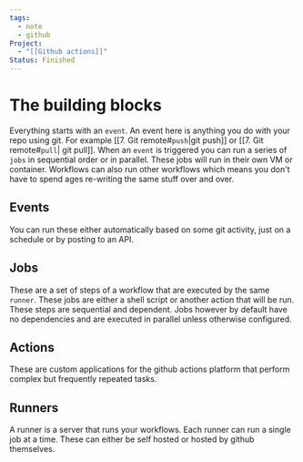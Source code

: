 ```yaml
---
tags:
  - note
  - github
Project:
  - "[[Github actions]]"
Status: Finished
---
```

# The building blocks
Everything starts with an `event`. An event here is anything you do with your repo using git. For example [[7. Git remote#`push`|git push]] or [[7. Git remote#`pull`| git pull]]. 
When an `event` is triggered you can run a series of `jobs` in sequential order or in parallel. These jobs will run in their own VM or container. Workflows can also run other workflows which means you don't have to spend ages re-writing the same stuff over and over. 

## Events
You can run these either automatically based on some git activity, just on a schedule or by posting to an API. 

## Jobs
These are a set of steps of a workflow that are executed by the same `runner`. These jobs are either a shell script or another action that will be run. These steps are sequential and dependent. Jobs however by default have no dependencies and are executed in parallel unless otherwise configured. 

## Actions
These are custom applications for the github actions platform that perform complex but frequently repeated tasks. 

## Runners
A runner is a server that runs your workflows. Each runner can run a single job at a time. These can either be self hosted or hosted by github themselves. 
